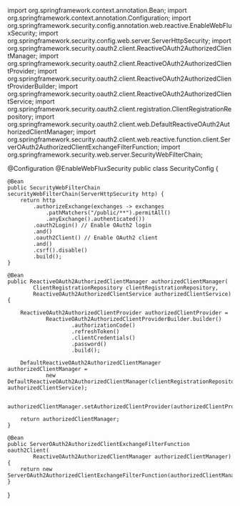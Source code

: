 import org.springframework.context.annotation.Bean;
import org.springframework.context.annotation.Configuration;
import org.springframework.security.config.annotation.web.reactive.EnableWebFluxSecurity;
import org.springframework.security.config.web.server.ServerHttpSecurity;
import org.springframework.security.oauth2.client.ReactiveOAuth2AuthorizedClientManager;
import org.springframework.security.oauth2.client.ReactiveOAuth2AuthorizedClientProvider;
import org.springframework.security.oauth2.client.ReactiveOAuth2AuthorizedClientProviderBuilder;
import org.springframework.security.oauth2.client.ReactiveOAuth2AuthorizedClientService;
import org.springframework.security.oauth2.client.registration.ClientRegistrationRepository;
import org.springframework.security.oauth2.client.web.DefaultReactiveOAuth2AuthorizedClientManager;
import org.springframework.security.oauth2.client.web.reactive.function.client.ServerOAuth2AuthorizedClientExchangeFilterFunction;
import org.springframework.security.web.server.SecurityWebFilterChain;

@Configuration
@EnableWebFluxSecurity
public class SecurityConfig {

    @Bean
    public SecurityWebFilterChain securityWebFilterChain(ServerHttpSecurity http) {
        return http
            .authorizeExchange(exchanges -> exchanges
                .pathMatchers("/public/**").permitAll()
                .anyExchange().authenticated())
            .oauth2Login() // Enable OAuth2 login
            .and()
            .oauth2Client() // Enable OAuth2 client
            .and()
            .csrf().disable()
            .build();
    }

    @Bean
    public ReactiveOAuth2AuthorizedClientManager authorizedClientManager(
            ClientRegistrationRepository clientRegistrationRepository,
            ReactiveOAuth2AuthorizedClientService authorizedClientService) {

        ReactiveOAuth2AuthorizedClientProvider authorizedClientProvider =
                ReactiveOAuth2AuthorizedClientProviderBuilder.builder()
                        .authorizationCode()
                        .refreshToken()
                        .clientCredentials()
                        .password()
                        .build();

        DefaultReactiveOAuth2AuthorizedClientManager authorizedClientManager =
                new DefaultReactiveOAuth2AuthorizedClientManager(clientRegistrationRepository, authorizedClientService);

        authorizedClientManager.setAuthorizedClientProvider(authorizedClientProvider);

        return authorizedClientManager;
    }

    @Bean
    public ServerOAuth2AuthorizedClientExchangeFilterFunction oauth2Client(
            ReactiveOAuth2AuthorizedClientManager authorizedClientManager) {
        return new ServerOAuth2AuthorizedClientExchangeFilterFunction(authorizedClientManager);
    }
}
